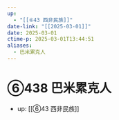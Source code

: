 ```yaml
---
up:
  - "[[⑥43 西非民族]]"
date-link: "[[2025-03-01]]"
date: 2025-03-01
ctime-p: 2025-03-01T13:44:51
aliases:
  - 巴米累克人
---
```


# ⑥438 巴米累克人

- up: [[⑥43 西非民族]]
